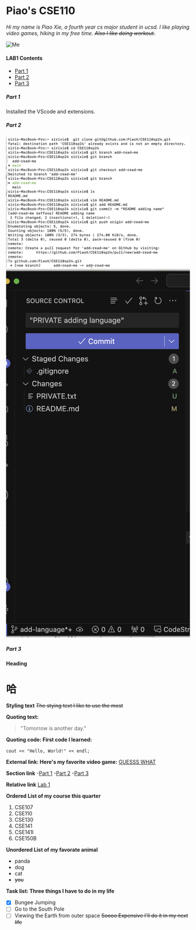 # Piao's CSE110

_Hi my name is Piao Xie, a fourth year cs major student in ucsd. I like playing video games, hiking in my free time. ~~Also I like doing workout.~~_

 ![Me](me.png)

#### LAB1 Contents
- [Part 1](#part-1)
- [Part 2](#part-2)
- [Part 3](#part-3)

##### Part 1
Installed the VScode and extensions.

##### Part 2
![Part 2 screenshot1](cse110_lab1_part1.png)
![Part 2 screenshot2](cse110_lab1_part2.png)

##### Part 3
**Heading**
# 哈

**Styling text**
~~The stying text I like to use the most~~

**Quoting text:**
> "Tomorrow is another day."

**Quoting code: First code I learned:**
```
cout << "Hello, World!" << endl;
```

**External link: Here's my favorite video game:**
[GUESSS WHAT](https://store.steampowered.com/app/1158310/Crusader_Kings_III/)

**Section link**
-[Part 1](#part-1)
-[Part 2](#part-2)
-[Part 3](#part-3)

**Relative link**
[Lab 1](Lab1.md)

**Ordered List of my course this quarter**
1. CSE107
2. CSE110
3. CSE130
4. CSE141
5. CSE141l
6. CSE150B

**Unordered List of my favorate animal**
* panda
* dog
* cat
* ~~you~~

**Task list: Three things I have to do in my life**
- [x] Bungee Jumping
- [ ] Go to the South Pole
- [ ] Viewing the Earth from outer space ~~Soooo Expensive I'll do it in my next life~~
